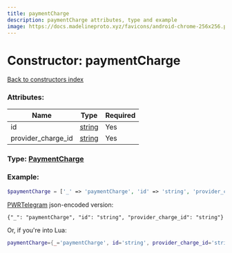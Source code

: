 ```yaml
---
title: paymentCharge
description: paymentCharge attributes, type and example
image: https://docs.madelineproto.xyz/favicons/android-chrome-256x256.png
---
```

# Constructor: paymentCharge  
[Back to constructors index](index.md)



### Attributes:

| Name     |    Type       | Required |
|----------|---------------|----------|
|id|[string](../types/string.md) | Yes|
|provider\_charge\_id|[string](../types/string.md) | Yes|



### Type: [PaymentCharge](../types/PaymentCharge.md)


### Example:

```php
$paymentCharge = ['_' => 'paymentCharge', 'id' => 'string', 'provider_charge_id' => 'string'];
```  

[PWRTelegram](https://pwrtelegram.xyz) json-encoded version:

```
{"_": "paymentCharge", "id": "string", "provider_charge_id": "string"}
```


Or, if you're into Lua:

```lua
paymentCharge={_='paymentCharge', id='string', provider_charge_id='string'}

```


